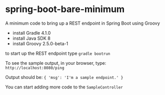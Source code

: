 # spring-boot-bare-minimum
A minimum code to bring up a REST endpoint in Spring Boot using Groovy

- install Gradle 4.1.0
- install Java SDK 8
- install Groovy 2.5.0-beta-1

to start up the REST endpoint type `gradle bootrun`

To see the sample output, in your browser, type: `http://localhost:8080/ping`

Output should be: `{ 'msg': 'I'm a sample endpoint.' }`

You can start adding more code to the `SampleController`

